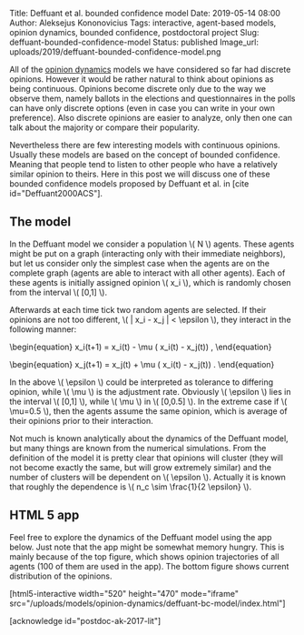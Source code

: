 Title: Deffuant et al. bounded confidence model
Date: 2019-05-14 08:00
Author: Aleksejus Kononovicius
Tags: interactive, agent-based models, opinion dynamics, bounded confidence, postdoctoral project
Slug: deffuant-bounded-confidence-model
Status: published
Image_url: uploads/2019/deffuant-bounded-confidence-model.png

All of the [opinion dynamics](/tag/opinion-dynamics/) models we have considered
so far had discrete opinions. However it would be rather natural to think about
opinions as being continuous. Opinions become discrete only due to the way we
observe them, namely ballots in the elections and questionnaires in the polls
can have only discrete options (even in case you can write in your own
preference). Also discrete opinions are easier to analyze, only then one can
talk about the majority or compare their popularity.

Nevertheless there are few interesting models with continuous opinions. Usually
these models are based on the concept of bounded confidence. Meaning that people
tend to listen to other people who have a relatively similar opinion to theirs.
Here in this post we will discuss one of these bounded confidence models
proposed by Deffuant et al. in [cite id="Deffuant2000ACS"].
<!--more-->

## The model

In the Deffuant model we consider a population \\\( N \\\) agents. These agents
might be put on a graph (interacting only with their immediate neighbors), but
let us consider only the simplest case when the agents are on the complete graph
(agents are able to interact with all other agents). Each of these agents is
initially assigned opinion \\\( x\_i \\\), which is randomly chosen from the
interval \\\( [0,1] \\\).

Afterwards at each time tick two random agents are selected. If their opinions
are not too different, \\\( | x\_i - x\_j | < \epsilon \\\), they interact in
the following manner:

\begin{equation}
x\_i(t+1) = x\_i(t) - \mu ( x\_i(t) - x\_j(t)) ,
\end{equation}

\begin{equation}
x\_j(t+1) = x\_j(t) + \mu ( x\_i(t) - x\_j(t)) .
\end{equation}

In the above \\\( \epsilon \\\) could be interpreted as tolerance to differing
opinion, while \\\( \mu \\\) is the adjustment rate. Obviously \\\( \epsilon \\\)
lies in the interval \\\( [0,1] \\\), while \\\( \mu \\\) in \\\( [0,0.5] \\\).
In the extreme case if \\\( \mu=0.5 \\\), then the agents assume the same opinion,
which is average of their opinions prior to their interaction.

Not much is known analytically about the dynamics of the Deffuant model, but
many things are known from the numerical simulations. From the definition of the
model it is pretty clear that opinions will cluster (they will not become
exactly the same, but will grow extremely similar) and the number of clusters
will be dependent on \\\( \epsilon \\\). Actually it is known that roughly the
dependence is \\\( n\_c \sim \frac{1}{2 \epsilon} \\\).

## HTML 5 app

Feel free to explore the dynamics of the Deffuant model using the app below.
Just note that the app might be somewhat memory hungry. This is mainly because
of the top figure, which shows opinion trajectories of all agents (100 of them
are used in the app). The bottom figure shows current distribution of the
opinions.

[html5-interactive width="520" height="470" mode="iframe"
src="/uploads/models/opinion-dynamics/deffuant-bc-model/index.html"]

[acknowledge id="postdoc-ak-2017-lit"]
